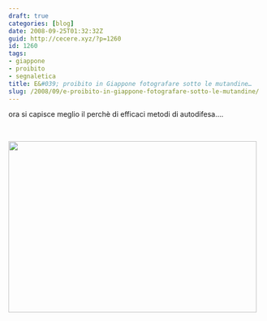 ```yaml
---
draft: true
categories: [blog]
date: 2008-09-25T01:32:32Z
guid: http://cecere.xyz/?p=1260
id: 1260
tags:
- giappone
- proibito
- segnaletica
title: E&#039; proibito in Giappone fotografare sotto le mutandine…
slug: /2008/09/e-proibito-in-giappone-fotografare-sotto-le-mutandine/
---
```


ora si capisce meglio il perchè di efficaci metodi di autodifesa….

 

[<img class="aligncenter size-full wp-image-1261" title="d94ae52c785a4e0aa94dae5922d78117" src="http://cecere.xyz/wp-content/uploads/sites/3/2008/09/d94ae52c785a4e0aa94dae5922d78117.jpg" alt="" width="489" height="338" srcset="http://cecere.xyz/wp-content/uploads/sites/3/2008/09/d94ae52c785a4e0aa94dae5922d78117.jpg 489w, http://cecere.xyz/wp-content/uploads/sites/3/2008/09/d94ae52c785a4e0aa94dae5922d78117-300x207.jpg 300w" sizes="(max-width: 489px) 100vw, 489px" />](http://cecere.xyz/wp-content/uploads/sites/3/2008/09/d94ae52c785a4e0aa94dae5922d78117.jpg)